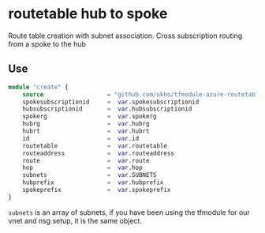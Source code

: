 # routetable hub to spoke
Route table creation with subnet association. Cross subscription routing from a spoke to the hub

## Use

```terraform
module "create" {
    source                  = "github.com/ukho/tfmodule-azure-routetable-hub-spoke?ref=0.2.0"
    spokesubscriptionid     =  var.spokesubscriptionid
    hubsubscriptionid       =  var.hubsubscriptionid
    spokerg                 =  var.spokerg
    hubrg                   =  var.hubrg
    hubrt                   =  var.hubrt
    id                      =  var.id
    routetable              =  var.routetable
    routeaddress            =  var.routeaddress
    route                   =  var.route
    hop                     =  var.hop
    subnets                 =  var.SUBNETS
    hubprefix               =  var.hubprefix
    spokeprefix             =  var.spokeprefix 
}
```

`subnets` is an array of subnets, if you have been using the tfmodule for our vnet and nsg setup, it is the same object.
